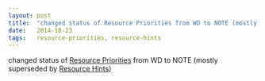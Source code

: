 ```yaml
---
layout: post
title:  "changed status of Resource Priorities from WD to NOTE (mostly superseded by Resource Hints)"
date:   2014-10-23
tags:   resource-priorities, resource-hints
---
```


changed status of [Resource Priorities](/spec/resource-priorities) from WD to NOTE (mostly superseded by [Resource Hints](/spec/resource-hints))

